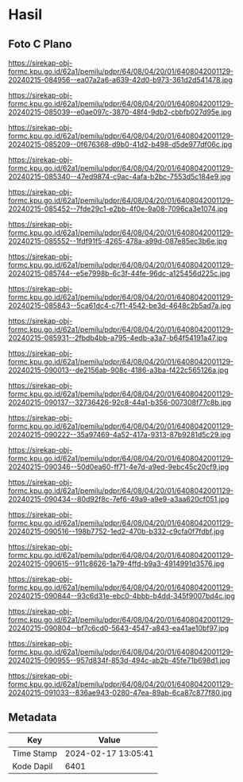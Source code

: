 # Hasil

## Foto C Plano

https://sirekap-obj-formc.kpu.go.id/62a1/pemilu/pdpr/64/08/04/20/01/6408042001129-20240215-084956--ea07a2a6-a639-42d0-b973-361d2d541478.jpg

https://sirekap-obj-formc.kpu.go.id/62a1/pemilu/pdpr/64/08/04/20/01/6408042001129-20240215-085039--e0ae097c-3870-48f4-9db2-cbbfb027d95e.jpg

https://sirekap-obj-formc.kpu.go.id/62a1/pemilu/pdpr/64/08/04/20/01/6408042001129-20240215-085209--0f676368-d9b0-41d2-b498-d5de977df06c.jpg

https://sirekap-obj-formc.kpu.go.id/62a1/pemilu/pdpr/64/08/04/20/01/6408042001129-20240215-085340--47ed9874-c9ac-4afa-b2bc-7553d5c184e9.jpg

https://sirekap-obj-formc.kpu.go.id/62a1/pemilu/pdpr/64/08/04/20/01/6408042001129-20240215-085452--7fde29c1-e2bb-4f0e-9a08-7096ca3e1074.jpg

https://sirekap-obj-formc.kpu.go.id/62a1/pemilu/pdpr/64/08/04/20/01/6408042001129-20240215-085552--1fdf91f5-4265-478a-a99d-087e85ec3b6e.jpg

https://sirekap-obj-formc.kpu.go.id/62a1/pemilu/pdpr/64/08/04/20/01/6408042001129-20240215-085744--e5e7998b-6c3f-44fe-96dc-a125456d225c.jpg

https://sirekap-obj-formc.kpu.go.id/62a1/pemilu/pdpr/64/08/04/20/01/6408042001129-20240215-085843--5ca61dc4-c7f1-4542-be3d-4648c2b5ad7a.jpg

https://sirekap-obj-formc.kpu.go.id/62a1/pemilu/pdpr/64/08/04/20/01/6408042001129-20240215-085931--2fbdb4bb-a795-4edb-a3a7-b64f54191a47.jpg

https://sirekap-obj-formc.kpu.go.id/62a1/pemilu/pdpr/64/08/04/20/01/6408042001129-20240215-090013--de2156ab-908c-4186-a3ba-f422c565126a.jpg

https://sirekap-obj-formc.kpu.go.id/62a1/pemilu/pdpr/64/08/04/20/01/6408042001129-20240215-090137--32736426-92c8-44a1-b356-007308f77c8b.jpg

https://sirekap-obj-formc.kpu.go.id/62a1/pemilu/pdpr/64/08/04/20/01/6408042001129-20240215-090222--35a97469-4a52-417a-9313-87b9281d5c29.jpg

https://sirekap-obj-formc.kpu.go.id/62a1/pemilu/pdpr/64/08/04/20/01/6408042001129-20240215-090346--50d0ea60-ff71-4e7d-a9ed-9ebc45c20cf9.jpg

https://sirekap-obj-formc.kpu.go.id/62a1/pemilu/pdpr/64/08/04/20/01/6408042001129-20240215-090434--80d92f8c-7ef6-49a9-a9e9-a3aa620cf051.jpg

https://sirekap-obj-formc.kpu.go.id/62a1/pemilu/pdpr/64/08/04/20/01/6408042001129-20240215-090516--198b7752-1ed2-470b-b332-c9cfa0f7fdbf.jpg

https://sirekap-obj-formc.kpu.go.id/62a1/pemilu/pdpr/64/08/04/20/01/6408042001129-20240215-090615--911c8626-1a79-4ffd-b9a3-4914991d3576.jpg

https://sirekap-obj-formc.kpu.go.id/62a1/pemilu/pdpr/64/08/04/20/01/6408042001129-20240215-090844--93c6d31e-ebc0-4bbb-b4dd-345f9007bd4c.jpg

https://sirekap-obj-formc.kpu.go.id/62a1/pemilu/pdpr/64/08/04/20/01/6408042001129-20240215-090804--bf7c6cd0-5643-4547-a843-ea41ae10bf97.jpg

https://sirekap-obj-formc.kpu.go.id/62a1/pemilu/pdpr/64/08/04/20/01/6408042001129-20240215-090955--957d834f-853d-494c-ab2b-45fe71b698d1.jpg

https://sirekap-obj-formc.kpu.go.id/62a1/pemilu/pdpr/64/08/04/20/01/6408042001129-20240215-091033--836ae943-0280-47ea-89ab-6ca87c877f80.jpg


## Metadata

| Key        | Value               |
| ---------- | ------------------- |
| Time Stamp | 2024-02-17 13:05:41 |
| Kode Dapil | 6401                |



